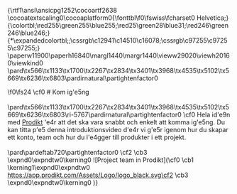 {\rtf1\ansi\ansicpg1252\cocoartf2638
\cocoatextscaling0\cocoaplatform0{\fonttbl\f0\fswiss\fcharset0 Helvetica;}
{\colortbl;\red255\green255\blue255;\red25\green28\blue31;\red246\green246\blue246;}
{\*\expandedcolortbl;;\cssrgb\c12941\c14510\c16078;\cssrgb\c97255\c97255\c97255;}
\paperw11900\paperh16840\margl1440\margr1440\vieww29020\viewh20160\viewkind0
\pard\tx566\tx1133\tx1700\tx2267\tx2834\tx3401\tx3968\tx4535\tx5102\tx5669\tx6236\tx6803\pardirnatural\partightenfactor0

\f0\fs24 \cf0 # Kom ig\'e5ng\
\
\pard\tx566\tx1133\tx1700\tx2267\tx2834\tx3401\tx3968\tx4535\tx5102\tx5669\tx6236\tx6803\ri-5767\pardirnatural\partightenfactor0
\cf0 Hela id\'e9n med [Prodikt](https://app.prodikt.com/) \'e4r att det ska vara snabbt och enkelt att komma ig\'e5ng. Du kan titta p\'e5 denna introduktionsvideo d\'e4r vi g\'e5r igenom hur du skapar ett konto, team och hur du l\'e4gger till produkter i ett projekt.\
\
\pard\pardeftab720\partightenfactor0
\cf2 \cb3 \expnd0\expndtw0\kerning0
 ![Project team in Prodikt](\cf0 \cb1 \kerning1\expnd0\expndtw0 https://app.prodikt.com/Assets/Logo/logo_black.svg\cf2 \cb3 \expnd0\expndtw0\kerning0
)}